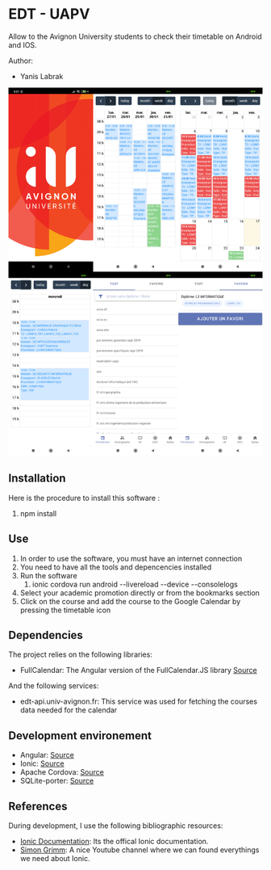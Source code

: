 # EDT - UAPV

Allow to the Avignon University students to check their timetable on Android and IOS.

Author:
* Yanis Labrak

![Preview](screenshots/preview.png)

## Installation
Here is the procedure to install this software :
1. npm install

## Use
1. In order to use the software, you must have an internet connection
2. You need to have all the tools and depencencies installed
3. Run the software
   1. ionic cordova run android --livereload --device --consolelogs
4. Select your academic promotion directly or from the bookmarks section
5. Click on the course and add the course to the Google Calendar by pressing the timetable icon

## Dependencies

The project relies on the following libraries:
* FullCalendar: The Angular version of the FullCalendar.JS library [Source](https://fullcalendar.io/docs/angular)

And the following services:
* edt-api.univ-avignon.fr: This service was used for fetching the courses data needed for the calendar

## Development environement
* Angular: [Source](https://angular.io/)
* Ionic: [Source](https://ionicframework.com/)
* Apache Cordova: [Source](https://cordova.apache.org/)
* SQLite-porter: [Source](https://ionicframework.com/docs/native/sqlite-porter)

## References
During development, I use the following bibliographic resources:
* [Ionic Documentation](https://ionicframework.com/docs): Its the offical Ionic documentation.
* [Simon Grimm](https://www.youtube.com/user/saimon1924/videos): A nice Youtube channel where we can found everythings we need about Ionic.